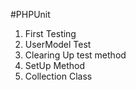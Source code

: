#PHPUnit
1. First Testing
2. UserModel Test
3. Clearing Up test method
4. SetUp Method
5. Collection Class
